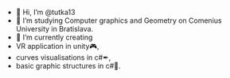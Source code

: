 - 👋 Hi, I’m @tutka13
- 👀 I’m studying Computer graphics and Geometry on Comenius University in Bratislava.  
- 🌱 I’m currently creating 
- VR application in unity🎮,
- curves visualisations in c#✒,
- basic graphic structures in c#🧬. 

<!---
tutka13/tutka13 is a ✨ special ✨ repository because its `README.md` (this file) appears on your GitHub profile.
You can click the Preview link to take a look at your changes.
--->
